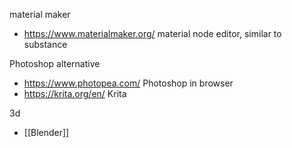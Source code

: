 material maker
- https://www.materialmaker.org/ material node editor, similar to substance

Photoshop alternative
- https://www.photopea.com/ Photoshop in browser
- https://krita.org/en/ Krita

3d
- [[Blender]]